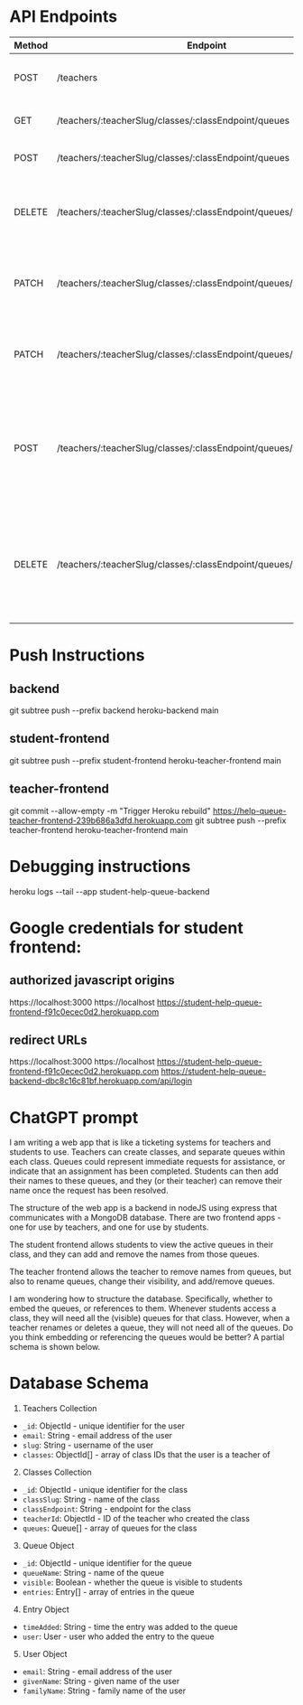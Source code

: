 # API Endpoints

| Method | Endpoint                                                            | Description                                                                                  | Parameters                                                             | Request Body                                                                      | Response                   |
| ------ | ------------------------------------------------------------------- | -------------------------------------------------------------------------------------------- | ---------------------------------------------------------------------- | --------------------------------------------------------------------------------- | -------------------------- |
| POST   | /teachers                                                           | Create a new teacher account                                                                 | None                                                                   | {teacherSlug: "new-teacher-id"}                                                   | The created teacher object |
| GET    | /teachers/:teacherSlug/classes/:classEndpoint/queues                | Get all the queues for a class                                                               | `classEndpoint`: The ID of the class                                   | None                                                                              | An array of queue objects  |
| POST   | /teachers/:teacherSlug/classes/:classEndpoint/queues                | Create a new queue for a class                                                               | `classEndpoint`: The ID of the class                                   | {queueName: "new queue name"}                                                     | The created queue object   |
| DELETE | /teachers/:teacherSlug/classes/:classEndpoint/queues/:queueId       | Delete a queue from a class                                                                  | `classEndpoint`: The ID of the class<br>`queueId`: The ID of the queue | None                                                                              | The deleted queue object   |
| PATCH  | /teachers/:teacherSlug/classes/:classEndpoint/queues/:queueId       | Change the visibility of a queue                                                             | `classEndpoint`: The ID of the class<br>`queueId`: The ID of the queue | `{ visible: true\|false}`                                                         | The updated queue object   |
| PATCH  | /teachers/:teacherSlug/classes/:classEndpoint/queues/:queueId       | Rename a queue                                                                               | `classEndpoint`: The ID of the class<br>`queueId`: The ID of the queue | {queueName: "completed 8.1a"}                                                     | The updated queueName      |
| POST   | /teachers/:teacherSlug/classes/:classEndpoint/queues/:queueId/users | Add your name or another user's name to a queue of a class (admin only for other users)      | `classEndpoint`: The ID of the class<br>`queueId`: The ID of the queue | {email: "user@example.com"} (optional)                                            | The updated queue object   |
| DELETE | /teachers/:teacherSlug/classes/:classEndpoint/queues/:queueId/users | Remove your name or another user's name from a queue of a class (admin only for other users) | `classEndpoint`: The ID of the class<br>`queueId`: The ID of the queue | {email: "user@example.com"} (optional), {resolutionStatus: "cancel" \| "resolve"} | The updated queue object   |

# Push Instructions

## backend

git subtree push --prefix backend heroku-backend main

## student-frontend

git subtree push --prefix student-frontend heroku-teacher-frontend main

## teacher-frontend

git commit --allow-empty -m "Trigger Heroku rebuild"
https://help-queue-teacher-frontend-239b686a3dfd.herokuapp.com
git subtree push --prefix teacher-frontend heroku-teacher-frontend main

# Debugging instructions

heroku logs --tail --app student-help-queue-backend

# Google credentials for student frontend:

## authorized javascript origins

https://localhost:3000
https://localhost
https://student-help-queue-frontend-f91c0ecec0d2.herokuapp.com

## redirect URLs

https://localhost:3000
https://localhost
https://student-help-queue-frontend-f91c0ecec0d2.herokuapp.com
https://student-help-queue-backend-dbc8c16c81bf.herokuapp.com/api/login

# ChatGPT prompt

I am writing a web app that is like a ticketing systems for teachers and students to use. Teachers can create classes, and separate queues within each class. Queues could represent immediate requests for assistance, or indicate that an assignment has been completed. Students can then add their names to these queues, and they (or their teacher) can remove their name once the request has been resolved.

The structure of the web app is a backend in nodeJS using express that communicates with a MongoDB database. There are two frontend apps - one for use by teachers, and one for use by students.

The student frontend allows students to view the active queues in their class, and they can add and remove the names from those queues.

The teacher frontend allows the teacher to remove names from queues, but also to rename queues, change their visibility, and add/remove queues.

I am wondering how to structure the database. Specifically, whether to embed the queues, or references to them. Whenever students access a class, they will need all the (visible) queues for that class. However, when a teacher renames or deletes a queue, they will not need all of the queues. Do you think embedding or referencing the queues would be better? A partial schema is shown below.

# Database Schema

1. Teachers Collection

- `_id`: ObjectId - unique identifier for the user
- `email`: String - email address of the user
- `slug`: String - username of the user
- `classes`: ObjectId[] - array of class IDs that the user is a teacher of

2. Classes Collection

- `_id`: ObjectId - unique identifier for the class
- `classSlug`: String - name of the class
- `classEndpoint`: String - endpoint for the class
- `teacherId`: ObjectId - ID of the teacher who created the class
- `queues`: Queue[] - array of queues for the class

3. Queue Object

- `_id`: ObjectId - unique identifier for the queue
- `queueName`: String - name of the queue
- `visible`: Boolean - whether the queue is visible to students
- `entries`: Entry[] - array of entries in the queue

4. Entry Object

- `timeAdded`: String - time the entry was added to the queue
- `user`: User - user who added the entry to the queue

5. User Object

- `email`: String - email address of the user
- `givenName`: String - given name of the user
- `familyName`: String - family name of the user
